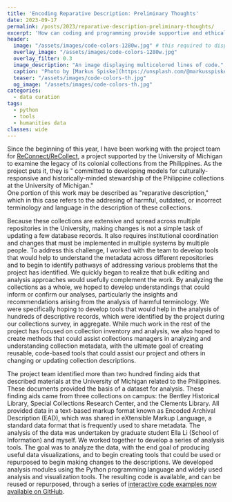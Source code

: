 ```yaml
---
title: 'Encoding Reparative Description: Preliminary Thoughts'
date: 2023-09-17
permalink: /posts/2023/reparative-description-preliminary-thoughts/
excerpt: 'How can coding and programming provide supportive and ethical support for reparative description?'
header:
  image: "/assets/images/code-colors-1280w.jpg" # this required to display custom twitter card image for the post, but does it override the hero image (overlay_image)?
  overlay_image: "/assets/images/code-colors-1280w.jpg"
  overlay_filter: 0.3
  image_description: "An image displaying multicolored lines of code."
  caption: "Photo by [Markus Spiske](https://unsplash.com/@markusspiske) on [Unsplash](https://unsplash.com/s/photos/code)"
  teaser: "/assets/images/code-colors-th.jpg"
  og_image: "/assets/images/code-colors-th.jpg"
categories:
  - data curation
tags:
  - python
  - tools
  - humanities data
classes: wide
---
```


Since the beginning of this year, I have been working with the project team for [ReConnect/ReCollect](https://www.reconnect-recollect.com/), a project supported by the University of Michigan to examine the legacy of its colonial collections from the Philippines. As the project puts it, they is " committed to developing models for culturally-responsive and historically-minded stewardship of the Philippine collections at the University of Michigan."  
One portion of this work may be described as "reparative description," which in this case refers to the addresing of harmful, outdated, or incorrect terminology and language in the description of these collections. 

Because these collections are extensive and spread across multiple repositories in the University, making changes is not a simple task of updating a few database records. It also requires institutional coordination and changes that must be implemented in multiple systems by multiple people. 
To address this challenge, I worked with the team to develop tools that would help to understand the metadata across different repositories and to begin to identify pathways of addressing various problems that the project has identified. We quickly began to realize that bulk editing and analysis approaches would usefully complement the work. By analyzing the collections as a whole, we hoped to develop understandings that could inform or confirm our analyses, particularly the insights and recommendations arising from the analysis of harmful terminology. We were specifically hoping to develop tools that would help in the analysis of hundreds of descriptive records, which were identified by the project during our collections survey, in aggregate. While much work in the rest of the project has focused on collection inventory and analysis, we also hoped to create methods that could assist collections managers in analyzing and understanding collection metadata, with the ultimate goal of creating reusable, code-based tools that could assist our project and others in changing or updating collection descriptions. 

The project team identified more than two hundred finding aids that described materials at the University of Michigan related to the Philippines. These documents provided the basis of a dataset for analysis. These finding aids came from three collections on campus: the Bentley Historical Library, Special Collections Research Center, and the Clements Library. All provided data in a text-based markup format known as Encoded Archival Description (EAD), which was shared in eXtensible Markup Language, a standard data format that is frequently used to share metadata. The analysis of the data was undertaken by graduate student Ella Li (School of Information) and myself. We worked together to develop a series of analysis tools. The goal was to analyze the data, with the end goal of producing useful data visualizations, and to begin creating tools that could be used or repurposed to begin making changes to the descriptions. We developed analysis modules using the Python programming language and widely used analysis and visualization tools. The resulting code is available, and can be reused or repurposed, through a series of [interactive code examples now available on GitHub](https://github.com/jiaqili0803/ReConnect-ReCollect_Automation). 